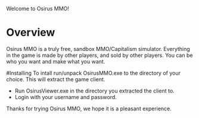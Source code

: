 Welcome to Osirus MMO!

# Overview
Osirus MMO is a truly free, sandbox MMO/Capitalism simulator. Everything in the game is made by other players, and sold by other players. You can be who you want and make what you want.

#Installing
To intall run/unpack OsirusMMO.exe to the directory of your choice. This will extract the game client. 
- Run OsirusViewer.exe in the directory you extracted the client to.
- Login with your username and password.

Thanks for trying Osirus MMO, we hope it is a pleasant experience.



